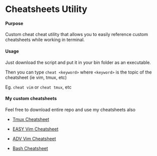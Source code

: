 # Cheatsheets Utility

#### Purpose
Custom cheat cheat utility that allows you to easily reference custom cheatsheets while working in terminal.

#### Usage

Just download the script and put it in your bin folder as an executable.

Then you can type `cheat <keyword>` where `<keyword>` is the topic of the cheatsheet (ie vim, tmux, etc)

Eg. `cheat vim` or `cheat tmux`, etc


#### My custom cheatsheets
Feel free to download entire repo and use my cheatsheets also

* [Tmux Cheatsheet][0]

* [EASY Vim Cheatsheet][1]

* [ADV Vim Cheatsheet][2]

* [Bash Cheatsheet][3]

[0]:https://github.com/nancynobody/cheatsheets/blob/master/tmux_cheatsheet.md
[1]:https://github.com/nancynobody/cheatsheets/blob/master/vim_cheatsheet_EASY.md
[2]:https://github.com/nancynobody/cheatsheets/blob/master/vim_cheatsheet_ADV.md
[3]:https://github.com/nancynobody/cheatsheets/blob/master/bash_cheatsheet.md
